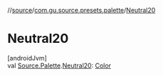 //[source](../../index.md)/[com.gu.source.presets.palette](index.md)/[Neutral20](-neutral20.md)

# Neutral20

[androidJvm]\
val [Source.Palette](../com.gu.source/-source/-palette/index.md).[Neutral20](-neutral20.md): [Color](https://developer.android.com/reference/kotlin/androidx/compose/ui/graphics/Color.html)
